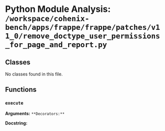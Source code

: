 # Python Module Analysis: `/workspace/cohenix-bench/apps/frappe/frappe/patches/v11_0/remove_doctype_user_permissions_for_page_and_report.py`

## Classes

No classes found in this file.


## Functions

### `execute`
**Arguments:** ``
**Decorators:** ``

**Docstring:**
```

```

